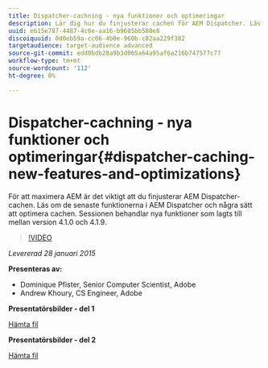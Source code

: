 ```yaml
---
title: Dispatcher-cachning - nya funktioner och optimeringar
description: Lär dig hur du finjusterar cachen för AEM Dispatcher. Läs om de senaste funktionerna i AEM Dispatcher och några sätt att optimera cachen. Sessionen behandlar nya funktioner som lagts till mellan version 4.1.0 och 4.1.9.
uuid: eb15e787-4487-4c0e-aa16-b9685bb580e8
discoiquuid: 0d0eb59a-cc06-4b0e-960b-c82aa229f382
targetaudience: target-audience advanced
source-git-commit: edd0bdb28a9b3d065a64a95af6a216b747577c77
workflow-type: tm+mt
source-wordcount: '112'
ht-degree: 0%

---
```


# Dispatcher-cachning - nya funktioner och optimeringar{#dispatcher-caching-new-features-and-optimizations}

För att maximera AEM är det viktigt att du finjusterar AEM Dispatcher-cachen. Läs om de senaste funktionerna i AEM Dispatcher och några sätt att optimera cachen. Sessionen behandlar nya funktioner som lagts till mellan version 4.1.0 och 4.1.9.

>[!VIDEO](https://video.tv.adobe.com/v/19378/?quality=9)

*Levererad 28 januari 2015*

**Presenteras av:**

* Dominique Pfister, Senior Computer Scientist, Adobe
* Andrew Khoury, CS Engineer, Adobe

**Presentatörsbilder - del 1**

[Hämta fil](assets/aemgems-dispatcher-caching-part1-jan-28-2015.pdf)

**Presentatörsbilder - del 2**

[Hämta fil](assets/aemgems-dispatcher-caching-part2-jan-28-2015.pdf)
<!--
[Get back to the Overview](https://helpx.adobe.com/experience-manager/kt/eseminars/gems/aem-index.html)
-->
